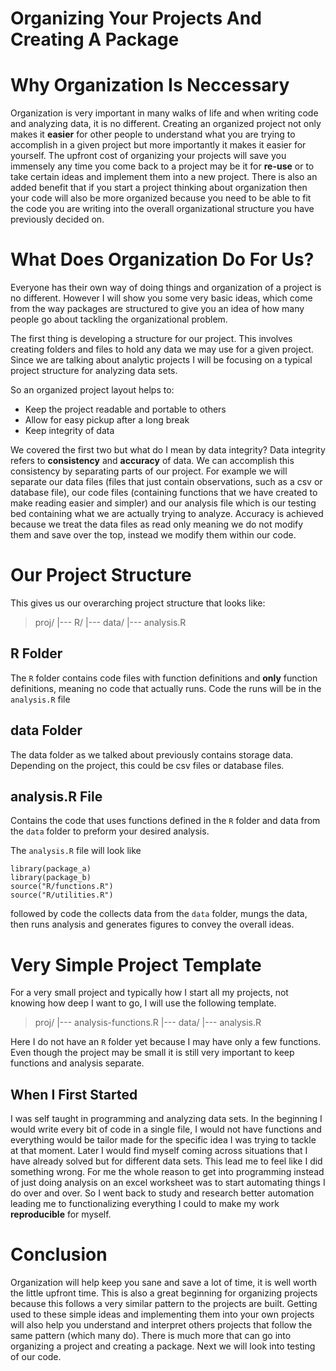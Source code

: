 Organizing Your Projects And Creating A Package
================

Why Organization Is Neccessary
==============================

Organization is very important in many walks of life and when writing code and analyzing data, it is no different. Creating an organized project not only makes it **easier** for other people to understand what you are trying to accomplish in a given project but more importantly it makes it easier for yourself. The upfront cost of organizing your projects will save you immensely any time you come back to a project may be it for **re-use** or to take certain ideas and implement them into a new project. There is also an added benefit that if you start a project thinking about organization then your code will also be more organized because you need to be able to fit the code you are writing into the overall organizational structure you have previously decided on.

What Does Organization Do For Us?
=================================

Everyone has their own way of doing things and organization of a project is no different. However I will show you some very basic ideas, which come from the way packages are structured to give you an idea of how many people go about tackling the organizational problem.

The first thing is developing a structure for our project. This involves creating folders and files to hold any data we may use for a given project. Since we are talking about analytic projects I will be focusing on a typical project structure for analyzing data sets.

So an organized project layout helps to:

-   Keep the project readable and portable to others
-   Allow for easy pickup after a long break
-   Keep integrity of data

We covered the first two but what do I mean by data integrity? Data integrity refers to **consistency** and **accuracy** of data. We can accomplish this consistency by separating parts of our project. For example we will separate our data files (files that just contain observations, such as a csv or database file), our code files (containing functions that we have created to make reading easier and simpler) and our analysis file which is our testing bed containing what we are actually trying to analyze. Accuracy is achieved because we treat the data files as read only meaning we do not modify them and save over the top, instead we modify them within our code.

Our Project Structure
=====================

This gives us our overarching project structure that looks like:

> proj/
> |--- R/
> |--- data/
> |--- analysis.R

R Folder
--------

The `R` folder contains code files with function definitions and **only** function definitions, meaning no code that actually runs. Code the runs will be in the `analysis.R` file

data Folder
-----------

The data folder as we talked about previously contains storage data. Depending on the project, this could be csv files or database files.

analysis.R File
---------------

Contains the code that uses functions defined in the `R` folder and data from the `data` folder to preform your desired analysis.

The `analysis.R` file will look like

    library(package_a)
    library(package_b)
    source("R/functions.R")
    source("R/utilities.R")

followed by code the collects data from the `data` folder, mungs the data, then runs analysis and generates figures to convey the overall ideas.

Very Simple Project Template
============================

For a very small project and typically how I start all my projects, not knowing how deep I want to go, I will use the following template.

> proj/
> |--- analysis-functions.R |--- data/
> |--- analysis.R

Here I do not have an `R` folder yet because I may have only a few functions. Even though the project may be small it is still very important to keep functions and analysis separate.

When I First Started
--------------------

I was self taught in programming and analyzing data sets. In the beginning I would write every bit of code in a single file, I would not have functions and everything would be tailor made for the specific idea I was trying to tackle at that moment. Later I would find myself coming across situations that I have already solved but for different data sets. This lead me to feel like I did something wrong. For me the whole reason to get into programming instead of just doing analysis on an excel worksheet was to start automating things I do over and over. So I went back to study and research better automation leading me to functionalizing everything I could to make my work **reproducible** for myself.

Conclusion
==========

Organization will help keep you sane and save a lot of time, it is well worth the little upfront time. This is also a great beginning for organizing projects because this follows a very similar pattern to the projects are built. Getting used to these simple ideas and implementing them into your own projects will also help you understand and interpret others projects that follow the same pattern (which many do). There is much more that can go into organizing a project and creating a package. Next we will look into testing of our code.
